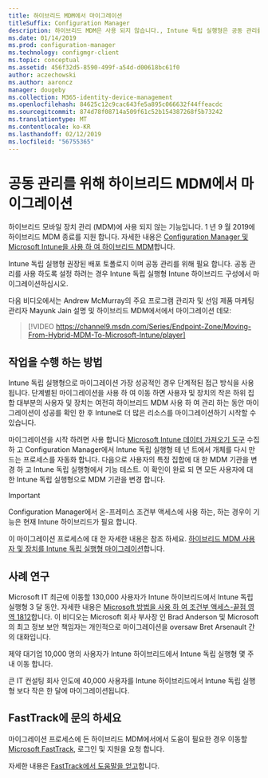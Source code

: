 ```yaml
---
title: 하이브리드 MDM에서 마이그레이션
titleSuffix: Configuration Manager
description: 하이브리드 MDM은 사용 되지 않습니다., Intune 독립 실행형은 공동 관리를 위해 필요 합니다.
ms.date: 01/14/2019
ms.prod: configuration-manager
ms.technology: configmgr-client
ms.topic: conceptual
ms.assetid: 456f32d5-8590-499f-a54d-d00618bc61f0
author: aczechowski
ms.author: aaroncz
manager: dougeby
ms.collection: M365-identity-device-management
ms.openlocfilehash: 84625c12c9cac643fe5a895c066632f44ffeacdc
ms.sourcegitcommit: 874d78f08714a509f61c52b154387268f5b73242
ms.translationtype: MT
ms.contentlocale: ko-KR
ms.lasthandoff: 02/12/2019
ms.locfileid: "56755365"
---
```

# <a name="migrate-from-hybrid-mdm-for-co-management"></a>공동 관리를 위해 하이브리드 MDM에서 마이그레이션

하이브리드 모바일 장치 관리 (MDM)에 사용 되지 않는 기능입니다. 1 년 9 월 2019에 하이브리드 MDM 종료를 지원 합니다. 자세한 내용은 [Configuration Manager 및 Microsoft Intune을 사용 하 여 하이브리드 MDM](/sccm/mdm/understand/hybrid-mobile-device-management)합니다.

Intune 독립 실행형 권장된 배포 토폴로지 이며 공동 관리를 위해 필요 합니다. 공동 관리를 사용 하도록 설정 하려는 경우 Intune 독립 실행형 Intune 하이브리드 구성에서 마이그레이션하십시오. 

다음 비디오에서는 Andrew McMurray의 주요 프로그램 관리자 및 선임 제품 마케팅 관리자 Mayunk Jain 설명 및 하이브리드 MDM에서에서 마이그레이션 데모:

> [!VIDEO https://channel9.msdn.com/Series/Endpoint-Zone/Moving-From-Hybrid-MDM-To-Microsoft-Intune/player]



## <a name="how-to-do-it"></a>작업을 수행 하는 방법

Intune 독립 실행형으로 마이그레이션 가장 성공적인 경우 단계적된 접근 방식을 사용 됩니다. 단계별된 마이그레이션을 사용 하 여 이동 하면 사용자 및 장치의 작은 하위 집합 대부분의 사용자 및 장치는 여전히 하이브리드 MDM 사용 하 여 관리 하는 동안 마이그레이션이 성공를 확인 한 후 Intune로 더 많은 리소스를 마이그레이션하기 시작할 수 있습니다.

마이그레이션을 시작 하려면 사용 합니다 [Microsoft Intune 데이터 가져오기 도구](/sccm/mdm/deploy-use/migrate-import-data) 수집 하 고 Configuration Manager에서 Intune 독립 실행형 테 넌 트에서 개체를 다시 만드는 프로세스를 자동화 합니다. 다음으로 사용자의 특정 집합에 대 한 MDM 기관을 변경 하 고 Intune 독립 실행형에서 기능 테스트. 이 확인이 완료 되 면 모든 사용자에 대 한 Intune 독립 실행형으로 MDM 기관을 변경 합니다.

> [!Important]  
> Configuration Manager에서 온-프레미스 조건부 액세스에 사용 하는, 하는 경우이 기능은 현재 Intune 하이브리드가 필요 합니다.  

이 마이그레이션 프로세스에 대 한 자세한 내용은 참조 하세요. [하이브리드 MDM 사용자 및 장치를 Intune 독립 실행형 마이그레이션](/sccm/mdm/deploy-use/migrate-hybridmdm-to-intunesa)합니다.



## <a name="case-studies"></a>사례 연구

Microsoft IT 최근에 이동할 130,000 사용자가 Intune 하이브리드에서 Intune 독립 실행형 3 달 동안. 자세한 내용은 [Microsoft 방법을 사용 하 여 조건부 액세스-끝점 영역 1812](https://youtu.be/offk-KH7eIA?t=651)합니다. 이 비디오는 Microsoft 회사 부사장 인 Brad Anderson 및 Microsoft의 최고 정보 보안 책임자는 개인적으로 마이그레이션을 oversaw Bret Arsenault 간의 대화입니다. 

제약 대기업 10,000 명의 사용자가 Intune 하이브리드에서 Intune 독립 실행형 몇 주 내 이동 합니다.

큰 IT 컨설팅 회사 인도에 40,000 사용자를 Intune 하이브리드에서 Intune 독립 실행형 보다 작은 한 달에 마이그레이션됩니다.



## <a name="contact-fasttrack"></a>FastTrack에 문의 하세요

마이그레이션 프로세스에 든 하이브리드 MDM에서에서 도움이 필요한 경우 이동할 [Microsoft FastTrack](https://Microsoft.com/FastTrack/), 로그인 및 지원을 요청 합니다. 

자세한 내용은 [FastTrack에서 도움말을 얻고](/sccm/comanage/quickstart-fasttrack)합니다. 

